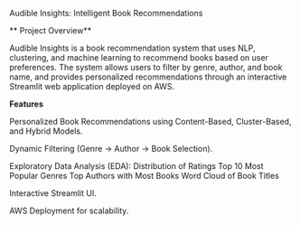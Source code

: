 Audible Insights: Intelligent Book Recommendations

** Project Overview**

  Audible Insights is a book recommendation system that uses NLP, clustering, and machine learning to recommend books based on user preferences. The system allows users to filter by genre, author, and book name, and provides personalized recommendations through an interactive Streamlit web application deployed on AWS.

**Features**

  Personalized Book Recommendations using Content-Based, Cluster-Based, and Hybrid Models.
  
  Dynamic Filtering (Genre → Author → Book Selection).
  
  Exploratory Data Analysis (EDA):
    Distribution of Ratings 
    Top 10 Most Popular Genres 
    Top Authors with Most Books 
    Word Cloud of Book Titles 
  
  Interactive Streamlit UI.
  
  AWS Deployment for scalability.
